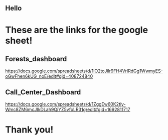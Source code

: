 
## Hello
# These are the links for the google sheet!


## Forests_dashboard
https://docs.google.com/spreadsheets/d/1IO2tcJilr9FH4VrlRdGg1WwmyES-oGwFhen6kUG_noE/edit#gid=408724840

## Call_Center_Dashboard

https://docs.google.com/spreadsheets/d/1ZggEw60K2tiy-Wmc8ZM6mcJIkDLah9QiYZ5vfoLR31g/edit#gid=1692811717

# Thank you!
